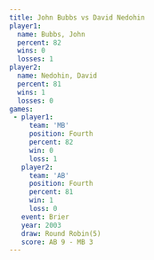 ```yaml
---
title: John Bubbs vs David Nedohin
player1:              
  name: Bubbs, John   
  percent: 82         
  wins: 0             
  losses: 1           
player2:              
  name: Nedohin, David
  percent: 81         
  wins: 1             
  losses: 0           
games:
 - player1:          
     team: 'MB'      
     position: Fourth
     percent: 82     
     win: 0          
     loss: 1         
   player2:          
     team: 'AB'      
     position: Fourth
     percent: 81     
     win: 1          
     loss: 0         
   event: Brier        
   year: 2003          
   draw: Round Robin(5)
   score: AB 9 - MB 3  
---
```

